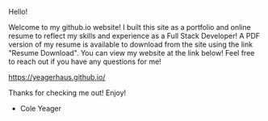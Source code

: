 Hello!

Welcome to my github.io website!  I built this site as a portfolio and online resume to reflect my skills and experience as a Full Stack Developer!  A PDF version of my resume is available to download from the site using the link "Resume Download".  You can view my website at the link below!  Feel free to reach out if you have any questions for me!

https://yeagerhaus.github.io/

Thanks for checking me out! Enjoy!

- Cole Yeager